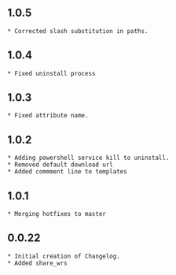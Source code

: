 ## 1.0.5
    * Corrected slash substitution in paths.
## 1.0.4
	* Fixed uninstall process
## 1.0.3
	* Fixed attribute name.
## 1.0.2
	* Adding powershell service kill to uninstall. 
	* Removed default download url
	* Added commment line to templates
## 1.0.1
	* Merging hotfixes to master
## 0.0.22
    * Initial creation of Changelog.
	* Added share_wrs
